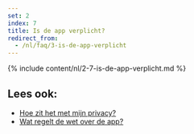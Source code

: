 ```yaml
---
set: 2
index: 7
title: Is de app verplicht?
redirect_from: 
  - /nl/faq/3-is-de-app-verplicht
---
```

{% include content/nl/2-7-is-de-app-verplicht.md %}

## Lees ook:

- <a href="/{{page.lang}}/faq/2-8-hoe-zit-het-met-mijn-privacy">Hoe zit het met mijn privacy?</a>
- <a href="/{{page.lang}}/faq/2-9-wat-regelt-de-wet-over-de-app">Wat regelt de wet over de app?</a>
